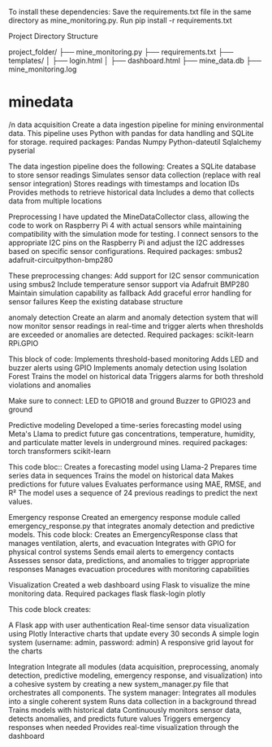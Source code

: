 To install these dependencies:
Save the requirements.txt file in the same directory as mine_monitoring.py.
Run
pip install -r requirements.txt

Project Directory Structure

project_folder/
├── mine_monitoring.py
├── requirements.txt
├── templates/
│   ├── login.html
│   ├── dashboard.html
├── mine_data.db
├── mine_monitoring.log


# minedata
/n data acquisition
Create a data ingestion pipeline for mining environmental data. This pipeline uses Python with pandas for data handling and SQLite for storage.
required packages:
Pandas
Numpy
Python-dateutil
Sqlalchemy
pyserial

The data ingestion pipeline does the following: 
Creates a SQLite database to store sensor readings
Simulates sensor data collection (replace with real sensor integration)
Stores readings with timestamps and location IDs
Provides methods to retrieve historical data
Includes a demo that collects data from multiple locations

Preprocessing
I have updated the MineDataCollector class, allowing the code to work on Raspberry Pi 4 with actual sensors while maintaining compatibility with the simulation mode for testing. I connect sensors to the appropriate I2C pins on the Raspberry Pi and adjust the I2C addresses based on specific sensor configurations.
Required packages:
smbus2
adafruit-circuitpython-bmp280

These preprocessing changes:
Add support for I2C sensor communication using smbus2
Include temperature sensor support via Adafruit BMP280
Maintain simulation capability as fallback
Add graceful error handling for sensor failures
Keep the existing database structure

anomaly detection
Create an alarm and anomaly detection system that will now monitor sensor readings in real-time and trigger alerts when thresholds are exceeded or anomalies are detected.
Required packages:
scikit-learn
RPi.GPIO

This block of code:
Implements threshold-based monitoring
Adds LED and buzzer alerts using GPIO
Implements anomaly detection using Isolation Forest
Trains the model on historical data
Triggers alarms for both threshold violations and anomalies

Make sure to connect:
LED to GPIO18 and ground
Buzzer to GPIO23 and ground


Predictive modeling
Developed a time-series forecasting model using Meta's Llama to predict future gas concentrations, temperature, humidity, and particulate matter levels in underground mines. 
required packages:
torch
transformers
scikit-learn

This code bloc::
Creates a forecasting model using Llama-2
Prepares time series data in sequences
Trains the model on historical data
Makes predictions for future values
Evaluates performance using MAE, RMSE, and R²
The model uses a sequence of 24 previous readings to predict the next values. 


Emergency response
Created an emergency response module called emergency_response.py that integrates anomaly detection and predictive models.
This code block:
Creates an EmergencyResponse class that manages ventilation, alerts, and evacuation
Integrates with GPIO for physical control systems
Sends email alerts to emergency contacts
Assesses sensor data, predictions, and anomalies to trigger appropriate responses
Manages evacuation procedures with monitoring capabilities


Visualization
Created a web dashboard using Flask to visualize the mine monitoring data.
Required packages
flask
flask-login
plotly

This code block creates:

A Flask app with user authentication
Real-time sensor data visualization using Plotly
Interactive charts that update every 30 seconds
A simple login system (username: admin, password: admin)
A responsive grid layout for the charts


Integration
Integrate all modules (data acquisition, preprocessing, anomaly detection, predictive modeling, emergency response, and visualization) into a cohesive system by creating a new system_manager.py file that orchestrates all components.
The system manager:
Integrates all modules into a single coherent system
Runs data collection in a background thread
Trains models with historical data
Continuously monitors sensor data, detects anomalies, and predicts future values
Triggers emergency responses when needed
Provides real-time visualization through the dashboard
